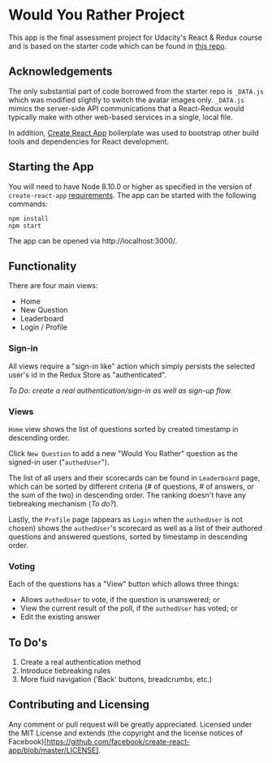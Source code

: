 # Would You Rather Project

This app is the final assessment project for Udacity's React & Redux course and is based on the starter code which can be found in [this repo](https://github.com/udacity/reactnd-project-would-you-rather-starter).

## Acknowledgements

The only substantial part of code borrowed from the starter repo is `_DATA.js` which was modified slightly to switch the avatar images only. `_DATA.js` mimics the server-side API communications that a React-Redux would typically make with other web-based services in a single, local file.

In addition, [Create React App](https://github.com/facebook/create-react-app) boilerplate was used to bootstrap other build tools and dependencies for React development.

## Starting the App

You will need to have Node 8.10.0 or higher as specified in the version of `create-react-app` [requirements](https://github.com/facebook/create-react-app/blob/master/README.md#creating-an-app). The app can be started with the following commands:

```
npm install
npm start
```

The app can be opened via http://localhost:3000/.

## Functionality

There are four main views:

- Home
- New Question
- Leaderboard
- Login / Profile

### Sign-in

All views require a "sign-in like" action which simply persists the selected user's id in the Redux Store as "authenticated".

_To Do: create a real authentication/sign-in as well as sign-up flow._

### Views

`Home` view shows the list of questions sorted by created timestamp in descending order.

Click `New Question` to add a new "Would You Rather" question as the signed-in user ("`authedUser`").

The list of all users and their scorecards can be found in `Leaderboard` page, which can be sorted by different criteria (# of questions, # of answers, or the sum of the two) in descending order. The ranking doesn't have any tiebreaking mechanism (_To do?_).

Lastly, the `Profile` page (appears as `Login` when the `authedUser` is not chosen) shows the `authedUser`'s scorecard as well as a list of their authored questions and answered questions, sorted by timestamp in descending order.

### Voting

Each of the questions has a "View" button which allows three things:

- Allows `authedUser` to vote, if the question is unanswered; or
- View the current result of the poll, if the `authedUser` has voted; or
- Edit the existing answer

## To Do's

1. Create a real authentication method
1. Introduce tiebreaking rules
1. More fluid navigation ('Back' buttons, breadcrumbs, etc.)

## Contributing and Licensing

Any comment or pull request will be greatly appreciated. Licensed under the MIT License and extends (the copyright and the license notices of Facebook)[https://github.com/facebook/create-react-app/blob/master/LICENSE].
